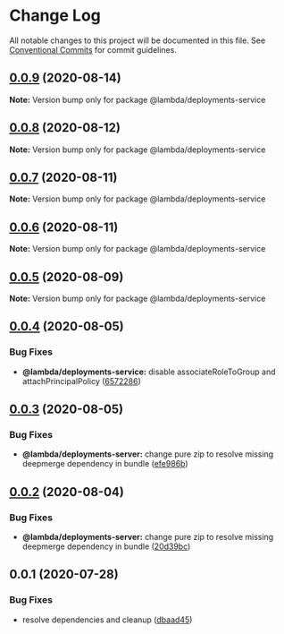 # Change Log

All notable changes to this project will be documented in this file.
See [Conventional Commits](https://conventionalcommits.org) for commit guidelines.

## [0.0.9](https://git-codecommit.us-west-2.amazonaws.com/v1/repos/Deathstar/compare/@lambda/deployments-service@0.0.8...@lambda/deployments-service@0.0.9) (2020-08-14)

**Note:** Version bump only for package @lambda/deployments-service





## [0.0.8](https://git-codecommit.us-west-2.amazonaws.com/v1/repos/Deathstar/compare/@lambda/deployments-service@0.0.7...@lambda/deployments-service@0.0.8) (2020-08-12)

**Note:** Version bump only for package @lambda/deployments-service





## [0.0.7](https://git-codecommit.us-west-2.amazonaws.com/v1/repos/Deathstar/compare/@lambda/deployments-service@0.0.6...@lambda/deployments-service@0.0.7) (2020-08-11)

**Note:** Version bump only for package @lambda/deployments-service





## [0.0.6](https://git-codecommit.us-west-2.amazonaws.com/v1/repos/Deathstar/compare/@lambda/deployments-service@0.0.5...@lambda/deployments-service@0.0.6) (2020-08-11)

**Note:** Version bump only for package @lambda/deployments-service





## [0.0.5](https://git-codecommit.us-west-2.amazonaws.com/v1/repos/Deathstar/compare/@lambda/deployments-service@0.0.4...@lambda/deployments-service@0.0.5) (2020-08-09)

**Note:** Version bump only for package @lambda/deployments-service





## [0.0.4](https://git-codecommit.us-west-2.amazonaws.com/v1/repos/Deathstar/compare/@lambda/deployments-service@0.0.3...@lambda/deployments-service@0.0.4) (2020-08-05)


### Bug Fixes

* **@lambda/deployments-service:** disable associateRoleToGroup and attachPrincipalPolicy ([6572286](https://git-codecommit.us-west-2.amazonaws.com/v1/repos/Deathstar/commits/6572286b571b3bbabc49be08cbb04e719a823792))





## [0.0.3](https://git-codecommit.us-west-2.amazonaws.com/v1/repos/Deathstar/compare/@lambda/deployments-service@0.0.1...@lambda/deployments-service@0.0.3) (2020-08-05)


### Bug Fixes

* **@lambda/deployments-server:** change pure zip to resolve missing deepmerge dependency in bundle ([efe986b](https://git-codecommit.us-west-2.amazonaws.com/v1/repos/Deathstar/commits/efe986b71fa3f543677193e96213fa9a9f772675))





## [0.0.2](https://git-codecommit.us-west-2.amazonaws.com/v1/repos/Deathstar/compare/@lambda/deployments-service@0.0.1...@lambda/deployments-service@0.0.2) (2020-08-04)


### Bug Fixes

* **@lambda/deployments-server:** change pure zip to resolve missing deepmerge dependency in bundle ([20d39bc](https://git-codecommit.us-west-2.amazonaws.com/v1/repos/Deathstar/commits/20d39bc6c432d2441d2f6fe204ae9b017eba5563))





## 0.0.1 (2020-07-28)


### Bug Fixes

* resolve dependencies and cleanup ([dbaad45](https://git-codecommit.us-west-2.amazonaws.com/v1/repos/Deathstar/commits/dbaad4561a93bfaf50b7246fd5a048912059df4f))
